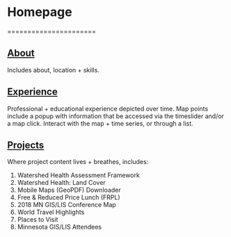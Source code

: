 # Homepage 
======================  

## [About](http://geospatialem.github.io)
Includes about, location + skills.

## [Experience](http://geospatialem.github.io/experience)
Professional + educational experience depicted over time. Map points include a popup with information that be accessed via the timeslider and/or a map click. Interact with the map + time series, or through a list.

## [Projects](http://geospatialem.github.io/projects)  
Where project content lives + breathes, includes:

1. Watershed Health Assessment Framework
2. Watershed Health: Land Cover
3. Mobile Maps (GeoPDF) Downloader
4. Free & Reduced Price Lunch (FRPL)
5. 2018 MN GIS/LIS Conference Map
6. World Travel Highlights
7. Places to Visit
8. Minnesota GIS/LIS Attendees